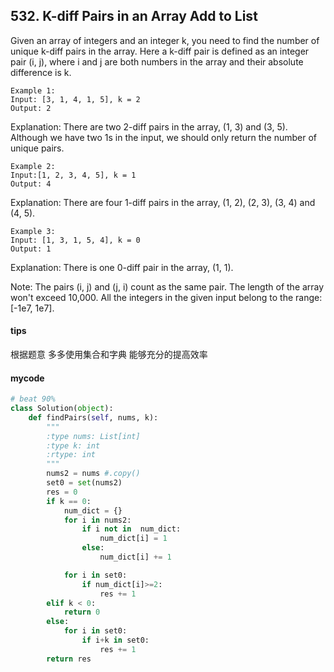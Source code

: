 ## 532. K-diff Pairs in an Array Add to List

Given an array of integers and an integer k, you need to find the number of unique k-diff pairs in the array. Here a k-diff pair is defined as an integer pair (i, j), where i and j are both numbers in the array and their absolute difference is k.


```
Example 1:
Input: [3, 1, 4, 1, 5], k = 2
Output: 2
```

Explanation: There are two 2-diff pairs in the array, (1, 3) and (3, 5).
Although we have two 1s in the input, we should only return the number of unique pairs.

```
Example 2:
Input:[1, 2, 3, 4, 5], k = 1
Output: 4
```

Explanation: There are four 1-diff pairs in the array, (1, 2), (2, 3), (3, 4) and (4, 5).

```
Example 3:
Input: [1, 3, 1, 5, 4], k = 0
Output: 1
```

Explanation: There is one 0-diff pair in the array, (1, 1).

Note:
The pairs (i, j) and (j, i) count as the same pair.
The length of the array won't exceed 10,000.
All the integers in the given input belong to the range: [-1e7, 1e7].
#### tips
根据题意 多多使用集合和字典 能够充分的提高效率
#### mycode
```Python
# beat 90%
class Solution(object):
    def findPairs(self, nums, k):
        """
        :type nums: List[int]
        :type k: int
        :rtype: int
        """
        nums2 = nums #.copy()
        set0 = set(nums2)
        res = 0
        if k == 0:
            num_dict = {}
            for i in nums2:
                if i not in  num_dict:
                    num_dict[i] = 1
                else:
                    num_dict[i] += 1

            for i in set0:
                if num_dict[i]>=2:
                    res += 1
        elif k < 0:
            return 0
        else:
            for i in set0:
                if i+k in set0:
                    res += 1
        return res
```
